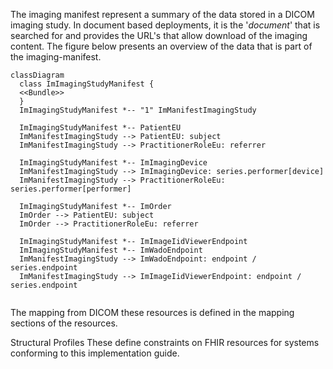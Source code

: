 The imaging manifest represent a summary of the data stored in a DICOM imaging study. In document based deployments, it is the '*document*' that is searched for and provides the URL's that allow download of the imaging content. The figure below presents an overview of the data that is part of the imaging-manifest.

```mermaid
classDiagram
  class ImImagingStudyManifest {
  <<Bundle>>
  }
  ImImagingStudyManifest *-- "1" ImManifestImagingStudy
  
  ImImagingStudyManifest *-- PatientEU
  ImManifestImagingStudy --> PatientEU: subject
  ImManifestImagingStudy --> PractitionerRoleEu: referrer

  ImImagingStudyManifest *-- ImImagingDevice
  ImManifestImagingStudy --> ImImagingDevice: series.performer[device]
  ImManifestImagingStudy --> PractitionerRoleEu: series.performer[performer]
  
  ImImagingStudyManifest *-- ImOrder
  ImOrder --> PatientEU: subject
  ImOrder --> PractitionerRoleEu: referrer

  ImImagingStudyManifest *-- ImImageIidViewerEndpoint
  ImImagingStudyManifest *-- ImWadoEndpoint
  ImManifestImagingStudy --> ImWadoEndpoint: endpoint / series.endpoint
  ImManifestImagingStudy --> ImImageIidViewerEndpoint: endpoint / series.endpoint
  
```

The mapping from DICOM these resources is defined in the mapping sections of the resources.

Structural Profiles
These define constraints on FHIR resources for systems conforming to this implementation guide.

<!-- {% sql { "query" : "SELECT name AS Name, title AS Title, Type, Description, Web, Url FROM Resources WHERE Type='StructureDefinition' AND Url NOT LIKE '%-provider' AND Url LIKE '%StructureDefinition/imm-%' ORDER BY Name", "class" : "lines", "columns" : [ { "name" : "Title" , "type" : "link" , "source" : "Title", "target" : "Web"}, { "name" : "Description", "type" : "markdown", "source" : "Description"} ] } %} -->
